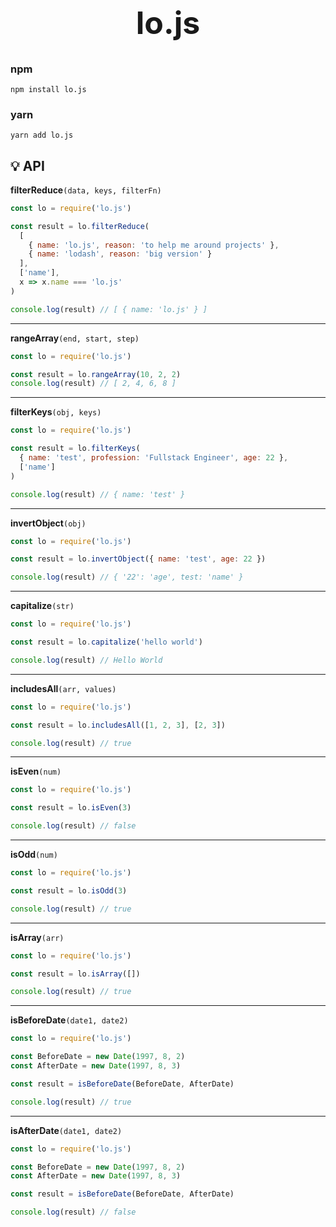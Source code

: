<h1 align="center" style="font-size: 50px; border:none;">lo.js</h1>

### npm
```
npm install lo.js
```

### yarn
```
yarn add lo.js
```

## 💡 API <a name="api"></a>

**filterReduce**```(data, keys, filterFn)```
```javascript
const lo = require('lo.js')

const result = lo.filterReduce(
  [
    { name: 'lo.js', reason: 'to help me around projects' },
    { name: 'lodash', reason: 'big version' }
  ],
  ['name'],
  x => x.name === 'lo.js' 
)

console.log(result) // [ { name: 'lo.js' } ]
```
---

**rangeArray**```(end, start, step)```
```javascript
const lo = require('lo.js')

const result = lo.rangeArray(10, 2, 2)
console.log(result) // [ 2, 4, 6, 8 ]
```
---

**filterKeys**```(obj, keys)```
```javascript
const lo = require('lo.js')

const result = lo.filterKeys(
  { name: 'test', profession: 'Fullstack Engineer', age: 22 },
  ['name']
)

console.log(result) // { name: 'test' }
```
---

**invertObject**```(obj)```
```javascript 
const lo = require('lo.js')

const result = lo.invertObject({ name: 'test', age: 22 })

console.log(result) // { '22': 'age', test: 'name' }
```
---
**capitalize**```(str)```
```javascript 
const lo = require('lo.js')

const result = lo.capitalize('hello world')

console.log(result) // Hello World
```

---
**includesAll**```(arr, values)```
```javascript
const lo = require('lo.js')

const result = lo.includesAll([1, 2, 3], [2, 3])

console.log(result) // true
```

---
**isEven**```(num)```
```javascript
const lo = require('lo.js')

const result = lo.isEven(3)

console.log(result) // false
```
---
**isOdd**```(num)```
```javascript
const lo = require('lo.js')

const result = lo.isOdd(3)

console.log(result) // true
```
---
**isArray**```(arr)```
```javascript
const lo = require('lo.js')

const result = lo.isArray([])

console.log(result) // true
```
---
**isBeforeDate**```(date1, date2)```
```javascript
const lo = require('lo.js')

const BeforeDate = new Date(1997, 8, 2)
const AfterDate = new Date(1997, 8, 3)

const result = isBeforeDate(BeforeDate, AfterDate)

console.log(result) // true
```

---
**isAfterDate**```(date1, date2)```
```javascript
const lo = require('lo.js')

const BeforeDate = new Date(1997, 8, 2)
const AfterDate = new Date(1997, 8, 3)

const result = isBeforeDate(BeforeDate, AfterDate)

console.log(result) // false
```
